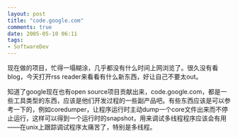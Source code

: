 ```yaml
---
layout: post
title: "code.google.com"
comments: true
date: 2005-05-10 06:11
tags:
- SoftwareDev
---
```

现在做的项目，忙得一塌糊涂，几乎都没有什么时间上网浏览了。很久没有看blog，今天打开rss reader来看看有什么新东西，好让自己不要太out。 

知道了google现在也有open source项目贡献出来，code.google.com，都是一些工具类型的东西，应该是他们开发过程的一些副产品吧。有些东西应该是可以参考一下的，例如coredumper，让程序运行时主动dump一个core文件出来而不停止运行，这样可以得到一个运行时的snapshot，用来调试多线程程序应该会有用——在unix上跟踪调试程序太痛苦了，特别是多线程。
